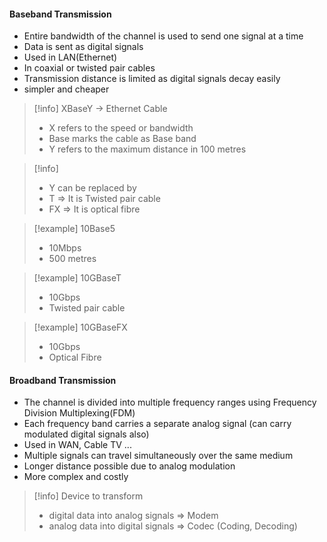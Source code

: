#### Baseband Transmission
- Entire bandwidth of the channel is used to send one signal at a time
- Data is sent as digital signals
- Used in LAN(Ethernet)
- In coaxial or twisted pair cables
- Transmission distance is limited as digital signals decay easily
- simpler and cheaper

>[!info]
>XBaseY -> Ethernet Cable
>- X refers to the speed or bandwidth
>- Base marks the cable as Base band
>- Y refers to the maximum distance in 100 metres

>[!info]
>-	Y can be replaced by 
>	- T => It is Twisted pair cable
>	- FX => It is optical fibre

>[!example]
>10Base5
>- 10Mbps
>- 500 metres

>[!example]
>10GBaseT
>- 10Gbps
>- Twisted pair cable

>[!example]
>10GBaseFX
>- 10Gbps
>- Optical Fibre
#### Broadband Transmission
- The channel is divided into multiple frequency ranges using Frequency Division Multiplexing(FDM)
- Each frequency band carries a separate analog signal (can carry modulated digital signals also)
- Used in WAN, Cable TV ...
- Multiple signals can travel simultaneously over the same medium
- Longer distance possible due to analog modulation
- More complex and costly

>[!info]
>Device to transform
>- digital data into analog signals => Modem
>- analog data into digital signals => Codec (Coding, Decoding)

